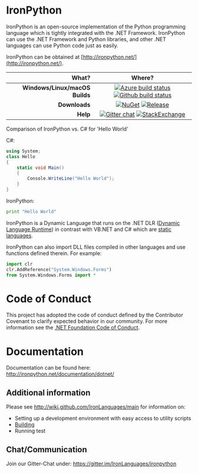IronPython
===
IronPython is an open-source implementation of the Python programming language which is tightly integrated with the .NET Framework. IronPython can use the .NET Framework and Python libraries, and other .NET languages can use Python code just as easily.

IronPython can be obtained at [http://ironpython.net/](http://ironpython.net/).

| **What?** | **Where?** |
| --------: | :------------: |
| **Windows/Linux/macOS Builds** | [![Azure build status](https://dotnet.visualstudio.com/IronLanguages/_apis/build/status/ironpython2)](https://dotnet.visualstudio.com/IronLanguages/_build/latest?definitionId=42) [![Github build status](https://github.com/IronLanguages/ironpython2/workflows/CI/badge.svg)](https://github.com/IronLanguages/ironpython2/actions?workflow=CI) |
| **Downloads** | [![NuGet](https://img.shields.io/nuget/v/IronPython.svg)](https://www.nuget.org/packages/IronPython/) [![Release](https://img.shields.io/github/release/IronLanguages/ironpython2.svg)](https://github.com/IronLanguages/ironpython2/releases/latest)|
| **Help** | [![Gitter chat](https://badges.gitter.im/IronLanguages/ironpython.svg)](https://gitter.im/IronLanguages/ironpython) [![StackExchange](https://img.shields.io/stackexchange/stackoverflow/t/ironpython.svg)](http://stackoverflow.com/questions/tagged/ironpython) |


Comparison of IronPython vs. C# for 'Hello World'

C#:

```cs
using System;
class Hello
{
    static void Main() 
    {
        Console.WriteLine("Hello World");
    }
}
```

IronPython:
```py
print "Hello World"
```
IronPython is a Dynamic Language that runs on the .NET DLR ([Dynamic Language Runtime](http://en.wikipedia.org/wiki/Dynamic_Language_Runtime)) in contrast with VB.NET and C# which are [static languages](http://en.wikipedia.org/wiki/Type_system).


IronPython can also import DLL files compiled in other languages and use functions defined therein. For example:

```py
import clr
clr.AddReference("System.Windows.Forms")
from System.Windows.Forms import *
```

# Code of Conduct
This project has adopted the code of conduct defined by the Contributor Covenant to clarify expected behavior in our community.
For more information see the [.NET Foundation Code of Conduct](https://dotnetfoundation.org/code-of-conduct).

# Documentation

Documentation can be found here: http://ironpython.net/documentation/dotnet/


## Additional information

Please see http://wiki.github.com/IronLanguages/main for information on:
- Setting up a development environment with easy access to utility scripts
- [Building](Documentation/building.md)
- Running test

## Chat/Communication

Join our Gitter-Chat under: https://gitter.im/IronLanguages/ironpython
